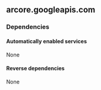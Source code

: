 ## arcore.googleapis.com

### Dependencies

#### Automatically enabled services

None

#### Reverse dependencies

None

